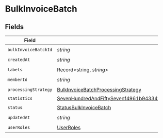 # BulkInvoiceBatch


## Fields

| Field                                                                                                                                                                                                   | Type                                                                                                                                                                                                    | Required                                                                                                                                                                                                | Description                                                                                                                                                                                             |
| ------------------------------------------------------------------------------------------------------------------------------------------------------------------------------------------------------- | ------------------------------------------------------------------------------------------------------------------------------------------------------------------------------------------------------- | ------------------------------------------------------------------------------------------------------------------------------------------------------------------------------------------------------- | ------------------------------------------------------------------------------------------------------------------------------------------------------------------------------------------------------- |
| `bulkInvoiceBatchId`                                                                                                                                                                                    | *string*                                                                                                                                                                                                | :heavy_check_mark:                                                                                                                                                                                      | N/A                                                                                                                                                                                                     |
| `createdAt`                                                                                                                                                                                             | *string*                                                                                                                                                                                                | :heavy_check_mark:                                                                                                                                                                                      | N/A                                                                                                                                                                                                     |
| `labels`                                                                                                                                                                                                | Record<string, *string*>                                                                                                                                                                                | :heavy_check_mark:                                                                                                                                                                                      | N/A                                                                                                                                                                                                     |
| `memberId`                                                                                                                                                                                              | *string*                                                                                                                                                                                                | :heavy_check_mark:                                                                                                                                                                                      | N/A                                                                                                                                                                                                     |
| `processingStrategy`                                                                                                                                                                                    | [BulkInvoiceBatchProcessingStrategy](../../models/shared/bulkinvoicebatchprocessingstrategy.md)                                                                                                         | :heavy_check_mark:                                                                                                                                                                                      | N/A                                                                                                                                                                                                     |
| `statistics`                                                                                                                                                                                            | [SevenHundredAndFiftySevenf4961b94334fd41cedc27262be7b14583377703cda6490b996969bd4e66c2](../../models/shared/sevenhundredandfiftysevenf4961b94334fd41cedc27262be7b14583377703cda6490b996969bd4e66c2.md) | :heavy_minus_sign:                                                                                                                                                                                      | N/A                                                                                                                                                                                                     |
| `status`                                                                                                                                                                                                | [StatusBulkInvoiceBatch](../../models/shared/statusbulkinvoicebatch.md)                                                                                                                                 | :heavy_check_mark:                                                                                                                                                                                      | N/A                                                                                                                                                                                                     |
| `updatedAt`                                                                                                                                                                                             | *string*                                                                                                                                                                                                | :heavy_check_mark:                                                                                                                                                                                      | N/A                                                                                                                                                                                                     |
| `userRoles`                                                                                                                                                                                             | [UserRoles](../../models/shared/userroles.md)                                                                                                                                                           | :heavy_check_mark:                                                                                                                                                                                      | N/A                                                                                                                                                                                                     |